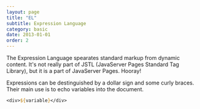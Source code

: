 ```yaml
---
layout: page
title: "EL"
subtitle: Expression Language
category: basic
date: 2013-01-01
order: 2
---
```


The Expression Language spearates standard markup from dynamic content. It's not really part of JSTL (JavaServer Pages Standard Tag Library), but it is a part of JavaServer Pages. Hooray!

Expressions can be destinguished by a dollar sign and some curly braces. Their main use is to echo variables into the document.

```jsp
<div>${variable}</div>
```






